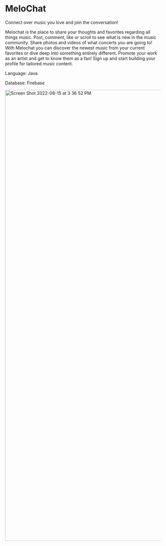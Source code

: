 # MeloChat

Connect over music you love and join the conversation!

Melochat is the place to share your thoughts and favorites regarding all things music. 
Post, comment, like or scroll to see what is new in the music 
community. Share photos and videos of what concerts you are going to! With Melochat
you can discover the newest music from your current favorites or dive deep into
something entirely different. Promote your work as an artist and get to know them as a
fan! Sign up and start building your profile for tailored music content.

Language: Java

Database: Firebase

<img width="1454" alt="Screen Shot 2022-08-15 at 3 36 52 PM" src="https://user-images.githubusercontent.com/66129477/184705146-23c1b647-ef90-4e11-a8c4-7e33e30b7cd6.png">
